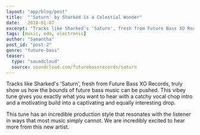 ```yaml
---
layout: "app/blog/post"
title:  "'Saturn' by Sharked is a Celestial Wonder"
date:   2018-01-07
excerpt: "Tracks like Sharked's 'Saturn', fresh from Future Bass XO Records, truly show us how the bounds of future bass music."
tags: [music, edm, electronic]
author: "Samantha"
post_id: "post-2"
genre: "future-bass"
teaser:
  type: "soundcloud"
  source: soundcloud.com/futurebassrecords/saturn
---
```


Tracks like Sharked's 'Saturn', fresh from Future Bass XO Records, truly show us how the bounds of future bass music can be pushed. This vibey tune gives you exactly what you want to hear with a catchy vocal chop intro and a motivating build into a captivating and equally interesting drop.

This tune has an incredible production style that resonates with the listener in ways that most music simply cannot. We are incredibly excited to hear more from this new artist.
